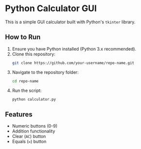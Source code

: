 # Python Calculator GUI

This is a simple GUI calculator built with Python's `tkinter` library.

## How to Run

1. Ensure you have Python installed (Python 3.x recommended).
2. Clone this repository:
   ```bash
   git clone https://github.com/your-username/repo-name.git
   ```
3. Navigate to the repository folder:
   ```bash
   cd repo-name
   ```
4. Run the script:
   ```bash
   python calculator.py
   ```

## Features
- Numeric buttons (0-9)
- Addition functionality
- Clear (`AC`) button
- Equals (`=`) button
